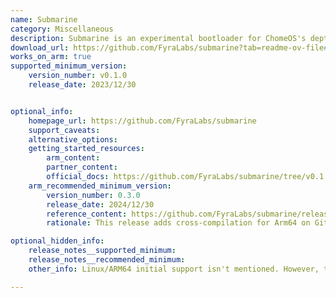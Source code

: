```yaml
---
name: Submarine
category: Miscellaneous
description: Submarine is an experimental bootloader for ChomeOS's depthcharge.
download_url: https://github.com/FyraLabs/submarine?tab=readme-ov-file#-builds
works_on_arm: true
supported_minimum_version:
    version_number: v0.1.0
    release_date: 2023/12/30


optional_info:
    homepage_url: https://github.com/FyraLabs/submarine
    support_caveats:
    alternative_options:
    getting_started_resources:
        arm_content:
        partner_content:
        official_docs: https://github.com/FyraLabs/submarine/tree/v0.1.0?tab=readme-ov-file#%EF%B8%8F-building
    arm_recommended_minimum_version:
        version_number: 0.3.0
        release_date: 2024/12/30
        reference_content: https://github.com/FyraLabs/submarine/releases/tag/v0.3.0
        rationale: This release adds cross-compilation for Arm64 on GitHub runners, indicating active efforts toward Arm64 compatibility and increased confidence in Linux/Arm64 support.

optional_hidden_info:
    release_notes__supported_minimum:
    release_notes__recommended_minimum:
    other_info: Linux/ARM64 initial support isn't mentioned. However, the Readme in the first release, i.e. v0.1.0, has mentioned that they  offer prebuilt versions. The link to download prebuilds are also available. Kindly follow [this](https://github.com/FyraLabs/submarine/tree/v0.1.0?tab=readme-ov-file#-builds).

---
```

